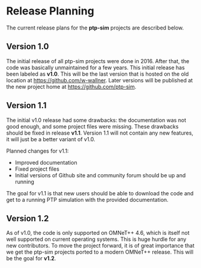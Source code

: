 # Release Planning

The current release plans for the __ptp-sim__ projects are described below.

## Version 1.0

The initial release of all ptp-sim projects were done in 2016.
After that, the code was basically unmaintained for a few years.
This initial release has been labeled as __v1.0__.
This will be the last version that is hosted on the old location at https://github.com/w-wallner.
Later versions will be published at the new project home at https://github.com/ptp-sim.

## Version 1.1

The initial v1.0 release had some drawbacks: the documentation was not good enough, and some project files were missing.
These drawbacks should be fixed in release __v1.1__.
Version 1.1 will not contain any new features, it will just be a better variant of v1.0.

Planned changes for v1.1:
* Improved documentation
* Fixed project files
* Initial versions of Github site and community forum should be up and running

The goal for v1.1 is that new users should be able to download the code and get to a running PTP simulation with the provided documentation.

## Version 1.2

As of v1.0, the code is only supported on OMNeT\+\+ 4.6, which is itself not well supported on current operating systems.
This is huge hurdle for any new contributors.
To move the project forward, it is of great importance that we get the ptp-sim projects ported to a modern OMNeT\+\+ release.
This will be the goal for __v1.2__.
